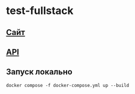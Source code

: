 # test-fullstack
## [Сайт](http://1214807-pelmenya.tw1.ru)
## [API](http://1214807-pelmenya.tw1.ru:3000/graphql)

## Запуск локально
```
docker compose -f docker-compose.yml up --build
```
